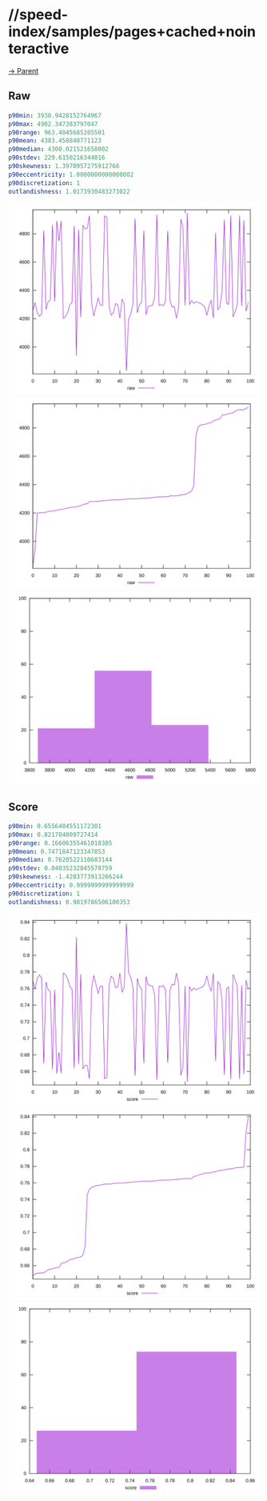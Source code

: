 
# //speed-index/samples/pages+cached+nointeractive

[→ Parent](../..)


## Raw


```yaml
p90min: 3938.9428152764967
p90max: 4902.347383797047
p90range: 963.4045685205501
p90mean: 4383.458840771123
p90median: 4300.021521658002
p90stdev: 229.6150216344016
p90skewness: 1.3970957275912768
p90eccentricity: 1.0000000000000002
p90discretization: 1
outlandishness: 1.0173930483273022

```

![PLOT: raw-values](./raw/values.svg)![PLOT: raw-sorted](./raw/sorted.svg)![PLOT: raw-histogram](./raw/histogram.svg)
## Score


```yaml
p90min: 0.6556404551172301
p90max: 0.821704009727414
p90range: 0.16606355461018385
p90mean: 0.7471847123347853
p90median: 0.7620522110683144
p90stdev: 0.04035232845578759
p90skewness: -1.4203773913266244
p90eccentricity: 0.9999999999999999
p90discretization: 1
outlandishness: 0.9819786506100353

```

![PLOT: score-values](./score/values.svg)![PLOT: score-sorted](./score/sorted.svg)![PLOT: score-histogram](./score/histogram.svg)